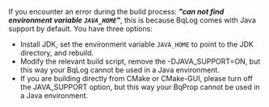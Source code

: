 If you encounter an error during the build process: ***"can not find environment variable `JAVA_HOME`"***, this is because BqLog comes with Java support by default. You have three options: 
- Install JDK, set the environment variable `JAVA_HOME` to point to the JDK directory, and rebuild.  
- Modify the relevant build script, remove the -DJAVA_SUPPORT=ON, but this way your BqLog cannot be used in a Java environment.  
- If you are building directly from CMake or CMake-GUI, please turn off the JAVA_SUPPORT option, but this way your BqProp cannot be used in a Java environment.  